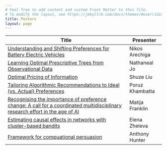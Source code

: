```yaml
---
# Feel free to add content and custom Front Matter to this file.
# To modify the layout, see https://jekyllrb.com/docs/themes/#overriding-theme-defaults
title: Posters
layout: page
---
```


| Title                                                                                                                   | Presenter                                  |
|-------------------------------------------------------------------------------------------------------------------------|--------------------------------------------|
| <a href = "https://vchair-files.s3.us-east-1.amazonaws.com/event/1182/Yi6wSX5n.pdf"> Understanding and Shifting Preferences for Battery Electric Vehicles</a>                                                    | Nikos Arechiga                     |
| <a href = "https://dashboard.virtualchair.net/event/aaai-22/submissions/4awAMMrCJjzAl4ENEGwASlg7MTmBghphSFBI1XOG">Learning Optimal Prescriptive Trees from Observational Data</a>                                               | Nathaneal Jo                      |
| <a href = "https://vchair-files.s3.us-east-1.amazonaws.com/event/1182/yYkEDh5G.pdf">Optimal Pricing of Information</a>                                            | Shuze Liu                         |
| <a href = "https://dashboard.virtualchair.net/event/aaai-22/submissions/FpbMtzNLzCDYUWKbO4XE8p8R9BPjDy0RRcPQtVcF">Tailoring Algorithmic Recommendations to Ideal (vs. Actual) Preferences</a> | Poruz Khambatta           |
| <a href = "https://vchair-files.s3.us-east-1.amazonaws.com/event/1182/H5sfP7Rh.pdf">Recognising the importance of preference change: A call for a coordinated multidisciplinary research effort in the age of AI</a>                         | Matija Franklin            |
| <a href="https://vchair-files.s3.us-east-1.amazonaws.com/event/1182/2aZWmMoVm.pdf">Estimating causal effects in networks with cluster-based bandits</a>                                                               | Elena Zheleva                    |
| <a href = "https://vchair-files.s3.us-east-1.amazonaws.com/event/1182/hSrBaUZW.pdf">Framework for compuational persuasion</a>                                             | Anthony Hunter                      |
